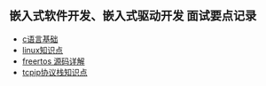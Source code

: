 ## 嵌入式软件开发、嵌入式驱动开发 面试要点记录
* [c语言基础](./c基础.md)
* [linux知识点](./linux.md)
* [freertos 源码详解](./freertos-inside.md)
* [tcpip协议栈知识点](./tcpip协议栈.md)